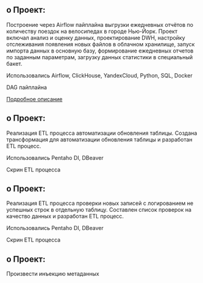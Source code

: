 o	Проект:
-
Построение через Airflow пайплайна выгрузки ежедневных отчётов по количеству поездок на велосипедах в городе Нью-Йорк. 
Проект включал анализ и оценку данных, проектирование DWH, настройку отслеживания появления новых файлов в облачном 
хранилище, запуск импорта данных в основную базу, формирование ежедневных отчетов по заданным параметрам, загрузку данных статистики 
в специальный бакет. 

Использовались Airflow, ClickHouse, YandexCloud, Python, SQL, Docker

DAG пайплайна

[Подробное описание](https://github.com/Lerozba/Portfolio/blob/main/ETL%5CELT/Description_ELT_Airflow.pdf) 

o	Проект:
-
Реализация ETL процесса автоматизации обновления таблицы. Создана трансформация для автоматизации обновления таблицы и 
разработан ETL процесс. 

Использовались Pentaho DI, DBeaver

Скрин ETL процесса

o	Проект:
-
Реализация ETL процесса проверки новых записей с логированием не успешных строк в отдельную таблицу. Составлен список 
проверок на качество данных и разработан ETL процесс. 

Использовались Pentaho DI, DBeaver

Скрин ETL процесса

o	Проект:
-
Произвести инъекцию метаданных 


